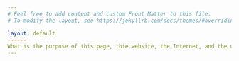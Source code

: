 ```yaml
---
# Feel free to add content and custom Front Matter to this file.
# To modify the layout, see https://jekyllrb.com/docs/themes/#overriding-theme-defaults

layout: default
------
What is the purpose of this page, thie website, the Internet, and the universe as a whole?
---
```
























